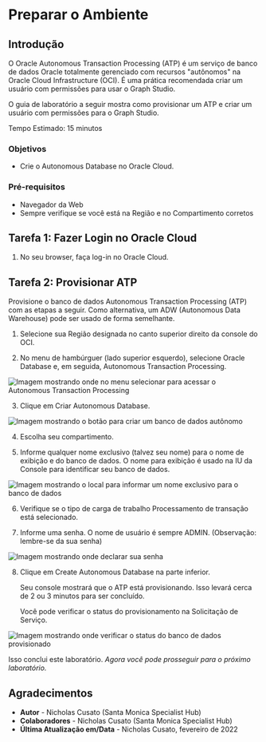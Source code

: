 # Preparar o Ambiente

## Introdução

O Oracle Autonomous Transaction Processing (ATP) é um serviço de banco de dados Oracle totalmente gerenciado com recursos "autônomos" na Oracle Cloud Infrastructure (OCI). É uma prática recomendada criar um usuário com permissões para usar o Graph Studio.

O guia de laboratório a seguir mostra como provisionar um ATP e criar um usuário com permissões para o Graph Studio.

Tempo Estimado: 15 minutos

### Objetivos

*   Crie o Autonomous Database no Oracle Cloud.

### Pré-requisitos

*   Navegador da Web
*   Sempre verifique se você está na Região e no Compartimento corretos

## **Tarefa 1:** Fazer Login no Oracle Cloud

1.  No seu browser, faça log-in no Oracle Cloud.

## **Tarefa 2:** Provisionar ATP

Provisione o banco de dados Autonomous Transaction Processing (ATP) com as etapas a seguir. Como alternativa, um ADW (Autonomous Data Warehouse) pode ser usado de forma semelhante.

1.  Selecione sua Região designada no canto superior direito da console do OCI.
    
2.  No menu de hambúrguer (lado superior esquerdo), selecione Oracle Database e, em seguida, Autonomous Transaction Processing.
    

![Imagem mostrando onde no menu selecionar para acessar o Autonomous Transaction Processing](./images/atp.png)

3.  Clique em Criar Autonomous Database.

![Imagem mostrando o botão para criar um banco de dados autônomo](./images/create-adb.png)

4.  Escolha seu compartimento.
    
5.  Informe qualquer nome exclusivo (talvez seu nome) para o nome de exibição e do banco de dados. O nome para exibição é usado na IU da Console para identificar seu banco de dados.
    

![Imagem mostrando o local para informar um nome exclusivo para o banco de dados](./images/unique-name.png)

6.  Verifique se o tipo de carga de trabalho Processamento de transação está selecionado.
    
7.  Informe uma senha. O nome de usuário é sempre ADMIN. (Observação: lembre-se da sua senha)
    

![Imagem mostrando onde declarar sua senha](./images/password.png)

8.  Clique em Create Autonomous Database na parte inferior.
    
    Seu console mostrará que o ATP está provisionando. Isso levará cerca de 2 ou 3 minutos para ser concluído.
    
    Você pode verificar o status do provisionamento na Solicitação de Serviço.
    

![Imagem mostrando onde verificar o status do banco de dados provisionado](./images/status.png)

Isso conclui este laboratório. _Agora você pode prosseguir para o próximo laboratório._

## Agradecimentos

*   **Autor** - Nicholas Cusato (Santa Monica Specialist Hub)
*   **Colaboradores** - Nicholas Cusato (Santa Monica Specialist Hub)
*   **Última Atualização em/Data** - Nicholas Cusato, fevereiro de 2022